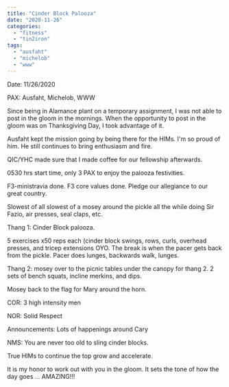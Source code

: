 ```yaml
---
title: "Cinder Block Palooza"
date: "2020-11-26"
categories: 
  - "fitness"
  - "tin2iron"
tags: 
  - "ausfaht"
  - "michelob"
  - "www"
---
```


Date: 11/26/2020

PAX: Ausfaht, Michelob, WWW

Since being in Alamance plant on a temporary assignment, I was not able to post in the gloom in the mornings. When the opportunity to post in the gloom was on Thanksgiving Day, I took advantage of it.

Ausfaht kept the mission going by being there for the HIMs. I'm so proud of him. He still continues to bring enthusiasm and fire.

QIC/YHC made sure that I made coffee for our fellowship afterwards.

0530 hrs start time, only 3 PAX to enjoy the palooza festivities.

F3-ministravia done. F3 core values done. Pledge our allegiance to our great country.

Slowest of all slowest of a mosey around the pickle all the while doing Sir Fazio, air presses, seal claps, etc.

Thang 1: Cinder Block palooza.

5 exercises x50 reps each (cinder block swings, rows, curls, overhead presses, and tricep extensions OYO. The break is when the pacer gets back from the pickle. Pacer does lunges, backwards walk, lunges.

Thang 2: mosey over to the picnic tables under the canopy for thang 2. 2 sets of bench squats, incline merkins, and dips.

Mosey back to the flag for Mary around the horn.

COR: 3 high intensity men

NOR: Solid Respect

Announcements: Lots of happenings around Cary

NMS: You are never too old to sling cinder blocks.

True HIMs to continue the top grow and accelerate.

It is my honor to work out with you in the gloom. It sets the tone of how the day goes ... AMAZING!!!
